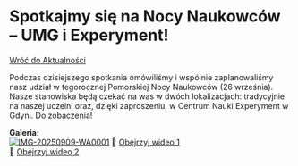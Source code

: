 # Spotkajmy się na Nocy Naukowców – UMG i Experyment!

[Wróć do Aktualności](../news.html)

Podczas dzisiejszego spotkania omówiliśmy i wspólnie zaplanowaliśmy nasz udział w tegorocznej Pomorskiej Nocy Naukowców (26 września). Nasze stanowiska będą czekać na was w dwóch lokalizacjach: tradycyjnie na naszej uczelni oraz, dzięki zaproszeniu, w Centrum Nauki Experyment w Gdyni. Do zobaczenia!

**Galeria:**  
[![IMG-20250909-WA0001](https://i.postimg.cc/xdx01S9X/IMG-20250909-WA0001.jpg)](https://postimg.cc/QB7Lfw9D)
🎥 [Obejrzyj wideo 1](https://streamable.com/ii65a8)  
🎥 [Obejrzyj wideo 2](https://streamable.com/m6zp2w)